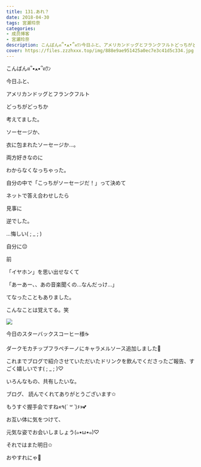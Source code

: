```yaml
---
title: 131.あれ？
date: 2018-04-30
tags: 宮瀬玲奈
categories: 
- 成员博客
- 宮瀬玲奈
description: こんばんฅ՞•ﻌ•՞ฅﾜﾝ今日ふと、アメリカンドッグとフランクフルトどっちがどっちか考えてました。ソーセージか、衣に包...
cover: https://files.zzzhxxx.top/img/888e9ae951425a0ec7e3c41d5c334.jpg 
---
```




こんばんฅ՞•ﻌ•՞ฅﾜﾝ




















今日ふと、

アメリカンドッグとフランクフルト





どっちがどっちか

考えてました。








ソーセージか、

衣に包まれたソーセージか...。











両方好きなのに

わからなくなっちゃった。









自分の中で「こっちがソーセージだ！」って決めて





ネットで答え合わせしたら























見事に















逆でした。























...悔しい( ; _ ; )









自分に😔































前


「イヤホン」を思い出せなくて





「あーあー、、あの音楽聞くの...なんだっけ…」




てなったこともありました。























こんなことは覚えてる。笑




































![](https://files.zzzhxxx.top/img/888e9ae951425a0ec7e3c41d5c334.jpg)



今日のスターバックスコーヒー様☕️


ダークモカチップフラペチーノにキャラメルソース追加しました💓







これまでブログで紹介させていただいたドリンクを飲んでくださったご報告、すごく嬉しいです( ; _ ; )♡













いろんなもの、共有したいな。


















ブログ、
読んでくれてありがとうございます✩





もうすぐ握手会ですね«٩(*´ ꒳ `*)۶»💕



お互い体に気をつけて、

元気な姿でお会いしましょう(๑•ω•๑)♡



それではまた明日✩


おやすれにゃ💓


